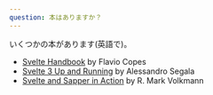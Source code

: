 ```yaml
---
question: 本はありますか？
---
```


いくつかの本があります(英語で)。

- [Svelte Handbook](https://flaviocopes.com/page/download-svelte-handbook/) by Flavio Copes
- [Svelte 3 Up and Running](https://www.amazon.com/dp/B08D6T6BKS/) by Alessandro Segala
- [Svelte and Sapper in Action](https://www.manning.com/books/svelte-and-sapper-in-action) by R. Mark Volkmann
